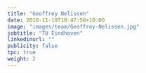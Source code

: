 ```yaml
---
title: "Geoffrey Nelissen"
date: 2018-11-19T10:47:58+10:00
image: "images/team/Geoffrey-Nelissen.jpg"
jobtitle: "TU Eindhoven"
linkedinurl: ""
publicity: false
tpc: true
weight: 2
---
```

